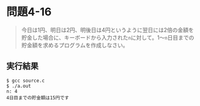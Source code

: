 # 問題4-16

> 今日は1円、明日は2円、明後日は4円というように翌日には2倍の金額を貯金した場合に、キーボードから入力された`n`に対して。1〜`n`日目までの貯金額を求めるプログラムを作成しなさい。

## 実行結果

```
$ gcc source.c
$ ./a.out
n: 4
4日目までの貯金額は15円です
```
